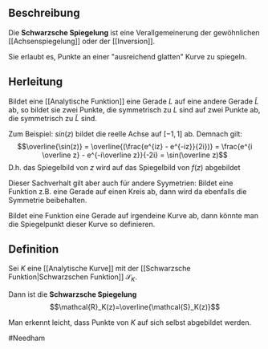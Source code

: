 ## Beschreibung
Die **Schwarzsche Spiegelung** ist eine Verallgemeinerung der gewöhnlichen [[Achsenspiegelung]] oder der [[Inversion]].

Sie erlaubt es, Punkte an einer "ausreichend glatten" Kurve zu spiegeln.

## Herleitung
Bildet eine [[Analytische Funktion]] eine Gerade $L$ auf eine andere Gerade $\tilde L$ ab, so bildet sie zwei Punkte, die symmetrisch zu $L$ sind auf zwei Punkte ab, die symmetrisch zu $\tilde L$ sind.

Zum Beispiel:
$sin(z)$ bildet die reelle Achse auf $[-1, 1]$ ab.
Demnach gilt:
$$\overline{\sin(z)} = \overline{(\frac{e^{iz} - e^{-iz}}{2i})} = \frac{e^{i \overline z} - e^{-i\overline z}}{-2i} = \sin(\overline z)$$
D.h. das Spiegelbild von $z$ wird auf das Spiegelbild von $f(z)$ abgebildet

Dieser Sachverhalt gilt aber auch für andere Syymetrien: Bildet eine Funktion z.B. eine Gerade auf einen Kreis ab, dann wird da ebenfalls die Symmetrie beibehalten.

Bildet eine Funktion eine Gerade auf irgendeine Kurve ab, dann könnte man die Spiegelpunkt dieser Kurve so definieren.  

## Definition
Sei $K$ eine [[Analytische Kurve]] mit der [[Schwarzsche Funktion|Schwarzschen Funktion]] $\mathcal{S}_K$.

Dann ist die **Schwarzsche Spiegelung** $$\mathcal{R}_K(z)=\overline{\mathcal{S}_K(z)}$$

Man erkennt leicht, dass Punkte von $K$ auf sich selbst abgebildet werden.

#Needham 